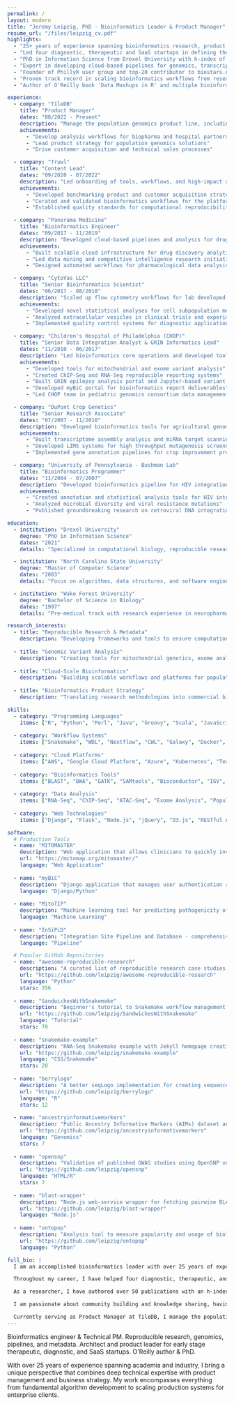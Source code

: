 ```yaml
---
permalink: /
layout: modern
title: "Jeremy Leipzig, PhD - Bioinformatics Leader & Product Manager"
resume_url: "/files/leipzig_cv.pdf"
highlights:
  - "25+ years of experience spanning bioinformatics research, product management, and software development across academia and industry"
  - "Led four diagnostic, therapeutic and SaaS startups in defining their bioinformatic product strategy"
  - "PhD in Information Science from Drexel University with h-index of 30 and 50+ peer-reviewed publications"
  - "Expert in developing cloud-based pipelines for genomics, transcriptomics, and clinical applications"
  - "Founder of PhillyR user group and top-20 contributor to biostars.org bioinformatics Q&A community"
  - "Proven track record in scaling bioinformatics workflows from research prototypes to production systems"
  - "Author of O'Reilly book 'Data Mashups in R' and multiple bioinformatics software tools"

experience:
  - company: "TileDB"
    title: "Product Manager"
    dates: "08/2022 - Present"
    description: "Manage the population genomics product line, including product development, sales demos, customer support, and marketing."
    achievements:
      - "Develop analysis workflows for biopharma and hospital partners"
      - "Lead product strategy for population genomics solutions"
      - "Drive customer acquisition and technical sales processes"

  - company: "Truwl"
    title: "Content Lead"
    dates: "09/2020 - 07/2022"
    description: "Led onboarding of tools, workflows, and high-impact analyses into the Truwl platform."
    achievements:
      - "Developed benchmarking product and customer acquisition strategies"
      - "Curated and validated bioinformatics workflows for the platform"
      - "Established quality standards for computational reproducibility"

  - company: "Panorama Medicine"
    title: "Bioinformatics Engineer"
    dates: "09/2017 - 11/2019"
    description: "Developed cloud-based pipelines and analysis for drug repositioning efforts. First employee."
    achievements:
      - "Built scalable cloud infrastructure for drug discovery analytics"
      - "Led data mining and competitive intelligence research initiatives"
      - "Designed automated workflows for pharmacological data analysis"

  - company: "CytoVas LLC"
    title: "Senior Bioinformatics Scientist"
    dates: "06/2017 - 08/2018"
    description: "Scaled up flow cytometry workflows for lab developed tests."
    achievements:
      - "Developed novel statistical analyses for cell subpopulation measurement"
      - "Analyzed extracellular vesicles in clinical trials and experimental assays"
      - "Implemented quality control systems for diagnostic applications"

  - company: "Children's Hospital of Philadelphia (CHOP)"
    title: "Senior Data Integration Analyst & GRIN Informatics Lead"
    dates: "11/2010 - 06/2017"
    description: "Led bioinformatics core operations and developed tools for genomic variant analysis."
    achievements:
      - "Developed tools for mitochondrial and exome variant analysis"
      - "Created ChIP-Seq and RNA-Seq reproducible reporting systems"
      - "Built GRIN epilepsy analysis portal and Jupyter-based variant discovery platform"
      - "Developed myBiC portal for bioinformatics report deliverables"
      - "Led CHOP team in pediatric genomics consortium data management"

  - company: "DuPont Crop Genetics"
    title: "Senior Research Associate"
    dates: "07/2007 - 11/2010"
    description: "Developed bioinformatics tools for agricultural genomics and high-throughput screening."
    achievements:
      - "Built transcriptome assembly analysis and miRNA target scanning tools"
      - "Developed LIMS systems for high throughput mutagenesis screens"
      - "Implemented gene annotation pipelines for crop improvement programs"

  - company: "University of Pennsylvania - Bushman Lab"
    title: "Bioinformatics Programmer"
    dates: "11/2004 - 07/2007"
    description: "Developed bioinformatics pipeline for HIV integration site analysis."
    achievements:
      - "Created annotation and statistical analysis tools for HIV integration sites"
      - "Analyzed microbial diversity and viral resistance mutations"
      - "Published groundbreaking research on retroviral DNA integration patterns"

education:
  - institution: "Drexel University"
    degree: "PhD in Information Science"
    dates: "2021"
    details: "Specialized in computational biology, reproducible research, and bioinformatics methodology"

  - institution: "North Carolina State University"
    degree: "Master of Computer Science"
    dates: "2003"
    details: "Focus on algorithms, data structures, and software engineering"

  - institution: "Wake Forest University"
    degree: "Bachelor of Science in Biology"
    dates: "1997"
    details: "Pre-medical track with research experience in neuropharmacology"

research_interests:
  - title: "Reproducible Research & Metadata"
    description: "Developing frameworks and tools to ensure computational reproducibility in biological research, with focus on metadata standards and pipeline documentation"
    
  - title: "Genomic Variant Analysis"
    description: "Creating tools for mitochondrial genetics, exome analysis, and clinical genomics applications with emphasis on rare disease diagnostics"
    
  - title: "Cloud-Scale Bioinformatics"
    description: "Building scalable workflows and platforms for population genomics, drug discovery, and precision medicine using AWS and GCP infrastructure"
    
  - title: "Bioinformatics Product Strategy"
    description: "Translating research methodologies into commercial bioinformatics products, from startup strategy to enterprise solutions"

skills:
  - category: "Programming Languages"
    items: ["R", "Python", "Perl", "Java", "Groovy", "Scala", "JavaScript", "C++", "C", "PHP"]
  
  - category: "Workflow Systems"
    items: ["Snakemake", "WDL", "Nextflow", "CWL", "Galaxy", "Docker", "Singularity"]
    
  - category: "Cloud Platforms"
    items: ["AWS", "Google Cloud Platform", "Azure", "Kubernetes", "Terraform"]
    
  - category: "Bioinformatics Tools"
    items: ["BLAST", "BWA", "GATK", "SAMtools", "Bioconductor", "IGV", "SnpEff", "VEP"]
    
  - category: "Data Analysis"
    items: ["RNA-Seq", "ChIP-Seq", "ATAC-Seq", "Exome Analysis", "Population Genomics", "Flow Cytometry"]
    
  - category: "Web Technologies"
    items: ["Django", "Flask", "Node.js", "jQuery", "D3.js", "RESTful APIs", "PostgreSQL", "MongoDB"]

software:
  # Production Tools
  - name: "MITOMASTER"
    description: "Web application that allows clinicians to quickly investigate mitochondrial mutations in sequenced or genotyped samples. Used worldwide for mitochondrial genetics research."
    url: "https://mitomap.org/mitomaster/"
    language: "Web Application"
    
  - name: "myBiC"
    description: "Django application that manages user authentication and presentation of bioinformatics deliverables. Streamlines report delivery for core facilities."
    language: "Django/Python"
    
  - name: "MitoTIP"
    description: "Machine learning tool for predicting pathogenicity of novel variants in mitochondrial tRNA genes. Published in PLoS Computational Biology."
    language: "Machine Learning"
    
  - name: "InSiPiD"
    description: "Integration Site Pipeline and Database - comprehensive toolset for managing viral integration site data processing, annotation, and analysis."
    language: "Pipeline"

  # Popular GitHub Repositories
  - name: "awesome-reproducible-research"
    description: "A curated list of reproducible research case studies, projects, tutorials, and media. Community-driven resource with 356+ stars."
    url: "https://github.com/leipzig/awesome-reproducible-research"
    language: "Python"
    stars: 356
    
  - name: "SandwichesWithSnakemake"
    description: "Beginner's tutorial to Snakemake workflow management system. Popular educational resource with 70+ stars."
    url: "https://github.com/leipzig/SandwichesWithSnakemake"
    language: "Tutorial"
    stars: 70
    
  - name: "snakemake-example"
    description: "RNA-Seq Snakemake example with Jekyll homepage creation. Complete workflow demonstration with 20+ stars."
    url: "https://github.com/leipzig/snakemake-example"
    language: "CSS/Snakemake"
    stars: 20
    
  - name: "berrylogo"
    description: "A better seqLogo implementation for creating sequence logos in R. Enhanced visualization tool with 12+ stars."
    url: "https://github.com/leipzig/berrylogo"
    language: "R"
    stars: 12
    
  - name: "ancestryinformativemarkers"
    description: "Public Ancestry Informative Markers (AIMs) dataset and tools for population genetics analysis."
    url: "https://github.com/leipzig/ancestryinformativemarkers"
    language: "Genomics"
    stars: 7
    
  - name: "opensnp"
    description: "Validation of published GWAS studies using OpenSNP volunteered data. Binderized for reproducible analysis."
    url: "https://github.com/leipzig/opensnp"
    language: "HTML/R"
    stars: 7
    
  - name: "blast-wrapper"
    description: "Node.js web-service wrapper for fetching pairwise BLAST alignments against a fixed reference."
    url: "https://github.com/leipzig/blast-wrapper"
    language: "Node.js"
    
  - name: "ontopop"
    description: "Analysis tool to measure popularity and usage of biological ontologies across scientific literature."
    url: "https://github.com/leipzig/ontopop"
    language: "Python"

full_bio: |
  I am an accomplished bioinformatics leader with over 25 years of experience spanning academic research, startup environments, and product management. My career has been dedicated to developing bioinformatics tools and platforms that enable researchers to visualize, explore, and publish their data effectively.

  Throughout my career, I have helped four diagnostic, therapeutic, and SaaS startups define their bioinformatic product strategy, successfully bridging the gap between cutting-edge research and practical commercial applications. My expertise encompasses the full spectrum of bioinformatics, from low-level algorithm development to high-level product strategy and customer engagement.

  As a researcher, I have authored over 50 publications with an h-index of 30, contributing significantly to fields including HIV integration site analysis, mitochondrial genetics, reproducible research methodologies, and computational pipeline development. My work has been published in prestigious journals including Cell, Nature, PLoS Computational Biology, and Genome Research.

  I am passionate about community building and knowledge sharing, having founded the PhillyR user group and maintaining a top-20 ranking on biostars.org. My commitment to open science and reproducible research has led to the development of multiple open-source tools and frameworks that are widely used in the bioinformatics community.

  Currently serving as Product Manager at TileDB, I manage the population genomics product line, working directly with biopharma and hospital partners to develop scalable analysis workflows. My unique combination of deep technical expertise, research experience, and business acumen allows me to effectively translate complex computational challenges into successful product solutions.
---
```


Bioinformatics engineer & Technical PM. Reproducible research, genomics, pipelines, and metadata. Architect and product leader for early stage therapeutic, diagnostic, and SaaS startups. O'Reilly author & PhD.

With over 25 years of experience spanning academia and industry, I bring a unique perspective that combines deep technical expertise with product management and business strategy. My work encompasses everything from fundamental algorithm development to scaling production systems for enterprise clients.